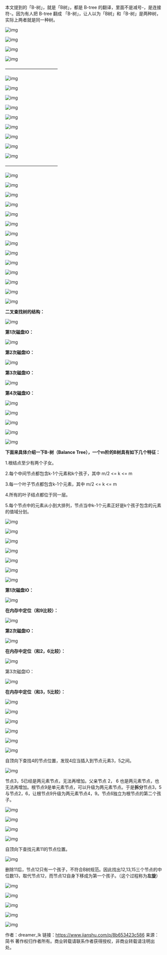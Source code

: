 本文提到的「B-树」，就是「B树」，都是 B-tree 的翻译，里面不是减号-，是连接符-。因为有人把 B-tree 翻成 「B-树」，让人以为「B树」和「B-树」是两种树，实际上两者就是同一种树。

![img](https:////upload-images.jianshu.io/upload_images/6954572-9dfcee2118fceda3.jpg?imageMogr2/auto-orient/strip|imageView2/2/w/640/format/webp)

![img](https:////upload-images.jianshu.io/upload_images/6954572-f8013917eb15a30b.jpg?imageMogr2/auto-orient/strip|imageView2/2/w/640/format/webp)

![img](https:////upload-images.jianshu.io/upload_images/6954572-9c4fef4f6d1ceb06.jpg?imageMogr2/auto-orient/strip|imageView2/2/w/640/format/webp)

![img](https:////upload-images.jianshu.io/upload_images/6954572-64618ee347956b6a.jpg?imageMogr2/auto-orient/strip|imageView2/2/w/640/format/webp)

————————————

![img](https:////upload-images.jianshu.io/upload_images/6954572-89ebb111297df0dc.jpg?imageMogr2/auto-orient/strip|imageView2/2/w/640/format/webp)

![img](https:////upload-images.jianshu.io/upload_images/6954572-d851326d08eefd9e.jpg?imageMogr2/auto-orient/strip|imageView2/2/w/640/format/webp)

![img](https:////upload-images.jianshu.io/upload_images/6954572-83450603a69d7074.jpg?imageMogr2/auto-orient/strip|imageView2/2/w/640/format/webp)

![img](https:////upload-images.jianshu.io/upload_images/6954572-6cb577a98b3cee1e.jpg?imageMogr2/auto-orient/strip|imageView2/2/w/640/format/webp)

![img](https:////upload-images.jianshu.io/upload_images/6954572-8a53c2a5fca58104.jpg?imageMogr2/auto-orient/strip|imageView2/2/w/640/format/webp)

![img](https:////upload-images.jianshu.io/upload_images/6954572-b43d51948ecc18b3.jpg?imageMogr2/auto-orient/strip|imageView2/2/w/640/format/webp)

![img](https:////upload-images.jianshu.io/upload_images/6954572-fb04799f1946f3e1.jpg?imageMogr2/auto-orient/strip|imageView2/2/w/640/format/webp)

![img](https:////upload-images.jianshu.io/upload_images/6954572-9c787142599f0ae7.jpg?imageMogr2/auto-orient/strip|imageView2/2/w/640/format/webp)

![img](https:////upload-images.jianshu.io/upload_images/6954572-ad8f160b1da92620.jpg?imageMogr2/auto-orient/strip|imageView2/2/w/640/format/webp)

————————————

![img](https:////upload-images.jianshu.io/upload_images/6954572-55748da8c917e161.jpg?imageMogr2/auto-orient/strip|imageView2/2/w/640/format/webp)

![img](https:////upload-images.jianshu.io/upload_images/6954572-966ebab6d3bae295.jpg?imageMogr2/auto-orient/strip|imageView2/2/w/640/format/webp)

![img](https:////upload-images.jianshu.io/upload_images/6954572-6e642a1dae12f79e.jpg?imageMogr2/auto-orient/strip|imageView2/2/w/640/format/webp)

![img](https:////upload-images.jianshu.io/upload_images/6954572-e85d045c0a1037eb.jpg?imageMogr2/auto-orient/strip|imageView2/2/w/640/format/webp)

![img](https:////upload-images.jianshu.io/upload_images/6954572-36e2d70eced1f1a3.jpg?imageMogr2/auto-orient/strip|imageView2/2/w/640/format/webp)

![img](https:////upload-images.jianshu.io/upload_images/6954572-2ed66797909a4055.jpg?imageMogr2/auto-orient/strip|imageView2/2/w/640/format/webp)

![img](https:////upload-images.jianshu.io/upload_images/6954572-9d18fd436a2a1d79.jpg?imageMogr2/auto-orient/strip|imageView2/2/w/650/format/webp)

![img](https:////upload-images.jianshu.io/upload_images/6954572-742916441c26f81a.jpg?imageMogr2/auto-orient/strip|imageView2/2/w/640/format/webp)

![img](https:////upload-images.jianshu.io/upload_images/6954572-c99f41ec86634aa0.jpg?imageMogr2/auto-orient/strip|imageView2/2/w/640/format/webp)

![img](https:////upload-images.jianshu.io/upload_images/6954572-27cf2dcc6a7f25a2.jpg?imageMogr2/auto-orient/strip|imageView2/2/w/640/format/webp)

![img](https:////upload-images.jianshu.io/upload_images/6954572-9a3a8b8d9885ea87.jpg?imageMogr2/auto-orient/strip|imageView2/2/w/640/format/webp)

![img](https:////upload-images.jianshu.io/upload_images/6954572-4c882b53e59e75c9.jpg?imageMogr2/auto-orient/strip|imageView2/2/w/640/format/webp)

![img](https:////upload-images.jianshu.io/upload_images/6954572-0951c4a92f287c47.jpg?imageMogr2/auto-orient/strip|imageView2/2/w/640/format/webp)

![img](https:////upload-images.jianshu.io/upload_images/6954572-cb98a5a1ca7ebf60.jpg?imageMogr2/auto-orient/strip|imageView2/2/w/640/format/webp)

**二叉查找树的结构：**

![img](https:////upload-images.jianshu.io/upload_images/6954572-8144d32410741c98.jpg?imageMogr2/auto-orient/strip|imageView2/2/w/640/format/webp)

**第1次磁盘IO：**

![img](https:////upload-images.jianshu.io/upload_images/6954572-6e584a37f6503ca6.jpg?imageMogr2/auto-orient/strip|imageView2/2/w/640/format/webp)

**第2次磁盘IO：**

![img](https:////upload-images.jianshu.io/upload_images/6954572-33d980ada7f6f3e7.jpg?imageMogr2/auto-orient/strip|imageView2/2/w/640/format/webp)

**第3次磁盘IO：**

![img](https:////upload-images.jianshu.io/upload_images/6954572-dc910ea8ddc1c14c.jpg?imageMogr2/auto-orient/strip|imageView2/2/w/640/format/webp)

**第4次磁盘IO：**

![img](https:////upload-images.jianshu.io/upload_images/6954572-a4750b5df691763b.jpg?imageMogr2/auto-orient/strip|imageView2/2/w/640/format/webp)

![img](https:////upload-images.jianshu.io/upload_images/6954572-b0a656e23c613992.jpg?imageMogr2/auto-orient/strip|imageView2/2/w/640/format/webp)

![img](https:////upload-images.jianshu.io/upload_images/6954572-a918bc6a7f27c3f5.jpg?imageMogr2/auto-orient/strip|imageView2/2/w/640/format/webp)

![img](https:////upload-images.jianshu.io/upload_images/6954572-f7acd17b5985c070.jpg?imageMogr2/auto-orient/strip|imageView2/2/w/640/format/webp)

![img](https:////upload-images.jianshu.io/upload_images/6954572-531ffc0604adfa6a.jpg?imageMogr2/auto-orient/strip|imageView2/2/w/640/format/webp)

**下面来具体介绍一下B-树（Balance Tree），一个m阶的B树具有如下几个特征：**

1.根结点至少有两个子女。

2.每个中间节点都包含k-1个元素和k个孩子，其中 m/2 <= k <= m

3.每一个叶子节点都包含k-1个元素，其中 m/2 <= k <= m

4.所有的叶子结点都位于同一层。

5.每个节点中的元素从小到大排列，节点当中k-1个元素正好是k个孩子包含的元素的值域分划。

![img](https:////upload-images.jianshu.io/upload_images/6954572-f74fae8c24b7e745.jpg?imageMogr2/auto-orient/strip|imageView2/2/w/640/format/webp)

![img](https:////upload-images.jianshu.io/upload_images/6954572-a32ff066f2f7f758.jpg?imageMogr2/auto-orient/strip|imageView2/2/w/640/format/webp)

![img](https:////upload-images.jianshu.io/upload_images/6954572-aedb385199565f8e.jpg?imageMogr2/auto-orient/strip|imageView2/2/w/640/format/webp)

![img](https:////upload-images.jianshu.io/upload_images/6954572-a29170d0b85be61d.jpg?imageMogr2/auto-orient/strip|imageView2/2/w/640/format/webp)

![img](https:////upload-images.jianshu.io/upload_images/6954572-e4609b4c874c63da.jpg?imageMogr2/auto-orient/strip|imageView2/2/w/640/format/webp)

![img](https:////upload-images.jianshu.io/upload_images/6954572-b6dadfdf6ab7f53f.jpg?imageMogr2/auto-orient/strip|imageView2/2/w/640/format/webp)

![img](https:////upload-images.jianshu.io/upload_images/6954572-9b539a438510b6a3.jpg?imageMogr2/auto-orient/strip|imageView2/2/w/640/format/webp)

**第1次磁盘IO：**

![img](https:////upload-images.jianshu.io/upload_images/6954572-1d4cd95e0071b14b.jpg?imageMogr2/auto-orient/strip|imageView2/2/w/640/format/webp)

**在内存中定位（和9比较）：**

![img](https:////upload-images.jianshu.io/upload_images/6954572-0149fbe222e0bcd9.jpg?imageMogr2/auto-orient/strip|imageView2/2/w/640/format/webp)

**第2次磁盘IO：**

![img](https:////upload-images.jianshu.io/upload_images/6954572-c0d8d093477b127b.jpg?imageMogr2/auto-orient/strip|imageView2/2/w/640/format/webp)

**在内存中定位（和2，6比较）：**

![img](https:////upload-images.jianshu.io/upload_images/6954572-7caa74fa6f66803e.jpg?imageMogr2/auto-orient/strip|imageView2/2/w/640/format/webp)

第3次磁盘IO：

![img](https:////upload-images.jianshu.io/upload_images/6954572-2ec1b5ac09af8bb2.jpg?imageMogr2/auto-orient/strip|imageView2/2/w/640/format/webp)

**在内存中定位（和3，5比较）：**

![img](https:////upload-images.jianshu.io/upload_images/6954572-34c873ebfba26681.jpg?imageMogr2/auto-orient/strip|imageView2/2/w/640/format/webp)

![img](https:////upload-images.jianshu.io/upload_images/6954572-8065477f9c339c76.jpg?imageMogr2/auto-orient/strip|imageView2/2/w/640/format/webp)

![img](https:////upload-images.jianshu.io/upload_images/6954572-4bca25166b883082.jpg?imageMogr2/auto-orient/strip|imageView2/2/w/640/format/webp)

![img](https:////upload-images.jianshu.io/upload_images/6954572-a275fca37423136f.jpg?imageMogr2/auto-orient/strip|imageView2/2/w/640/format/webp)

![img](https:////upload-images.jianshu.io/upload_images/6954572-256795a0ed2b7cb5.jpg?imageMogr2/auto-orient/strip|imageView2/2/w/640/format/webp)

![img](https:////upload-images.jianshu.io/upload_images/6954572-8062de80bbe99080.jpg?imageMogr2/auto-orient/strip|imageView2/2/w/640/format/webp)

自顶向下查找4的节点位置，发现4应当插入到节点元素3，5之间。

![img](https:////upload-images.jianshu.io/upload_images/6954572-336ac9d94d52954c.jpg?imageMogr2/auto-orient/strip|imageView2/2/w/640/format/webp)

节点3，5已经是两元素节点，无法再增加。父亲节点 2， 6 也是两元素节点，也无法再增加。根节点9是单元素节点，可以升级为两元素节点。于是**拆分**节点3，5与节点2，6，让根节点9升级为两元素节点4，9。节点6独立为根节点的第二个孩子。

![img](https:////upload-images.jianshu.io/upload_images/6954572-f58930efca86023d.jpg?imageMogr2/auto-orient/strip|imageView2/2/w/640/format/webp)

![img](https:////upload-images.jianshu.io/upload_images/6954572-b76436a5af62c3ca.jpg?imageMogr2/auto-orient/strip|imageView2/2/w/640/format/webp)

![img](https:////upload-images.jianshu.io/upload_images/6954572-d1c73869c8e1df77.jpg?imageMogr2/auto-orient/strip|imageView2/2/w/640/format/webp)

![img](https:////upload-images.jianshu.io/upload_images/6954572-f04f2127a511b353.jpg?imageMogr2/auto-orient/strip|imageView2/2/w/640/format/webp)

自顶向下查找元素11的节点位置。

![img](https:////upload-images.jianshu.io/upload_images/6954572-3788235572c9fc99.jpg?imageMogr2/auto-orient/strip|imageView2/2/w/640/format/webp)

删除11后，节点12只有一个孩子，不符合B树规范。因此找出12,13,15三个节点的中位数13，取代节点12，而节点12自身下移成为第一个孩子。（这个过程称为**左旋**）

![img](https:////upload-images.jianshu.io/upload_images/6954572-707464cf091ec504.jpg?imageMogr2/auto-orient/strip|imageView2/2/w/640/format/webp)

![img](https:////upload-images.jianshu.io/upload_images/6954572-4791013a1811b111.jpg?imageMogr2/auto-orient/strip|imageView2/2/w/640/format/webp)

![img](https:////upload-images.jianshu.io/upload_images/6954572-5fce73f84f44bfba.jpg?imageMogr2/auto-orient/strip|imageView2/2/w/640/format/webp)

![img](https:////upload-images.jianshu.io/upload_images/6954572-0a159f04aa51c157.jpg?imageMogr2/auto-orient/strip|imageView2/2/w/640/format/webp)

![img](https:////upload-images.jianshu.io/upload_images/6954572-3040eec9263ce0af.jpg?imageMogr2/auto-orient/strip|imageView2/2/w/640/format/webp)



作者：dreamer_lk
链接：https://www.jianshu.com/p/8b653423c586
来源：简书
著作权归作者所有。商业转载请联系作者获得授权，非商业转载请注明出处。
